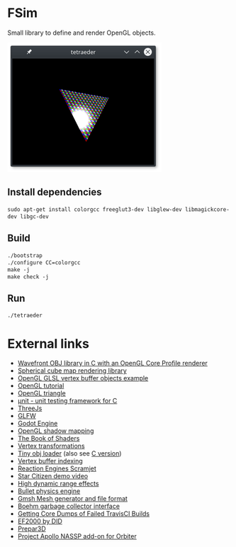 # FSim

Small library to define and render OpenGL objects.

![OpenGL rendering of tetraeder](tetraeder.png)

## Install dependencies
```
sudo apt-get install colorgcc freeglut3-dev libglew-dev libmagickcore-dev libgc-dev
```

## Build
```
./bootstrap
./configure CC=colorgcc
make -j
make check -j
```

## Run
```
./tetraeder
```

# External links

* [Wavefront OBJ library in C with an OpenGL Core Profile renderer][17]
* [Spherical cube map rendering library][18]
* [OpenGL GLSL vertex buffer objects example][1]
* [OpenGL tutorial][2]
* [OpenGL triangle][3]
* [µnit - unit testing framework for C][23]
* [ThreeJs][4]
* [GLFW][5]
* [Godot Engine][6]
* [OpenGL shadow mapping][7]
* [The Book of Shaders][8]
* [Vertex transformations][9]
* [Tiny obj loader][10] (also see [C version][11])
* [Vertex buffer indexing][12]
* [Reaction Engines Scramjet][13]
* [Star Citizen demo video][14]
* [High dynamic range effects][15]
* [Bullet physics engine][16]
* [Gmsh Mesh generator and file format][24]
* [Boehm garbage collector interface][19]
* [Getting Core Dumps of Failed TravisCI Builds][20]
* [EF2000 by DID][21]
* [Prepar3D][22]
* [Project Apollo NASSP add-on for Orbiter][25]

[1]: http://www.songho.ca/opengl/gl_vbo.html
[2]: https://github.com/opengl-tutorials/ogl
[3]: https://open.gl/drawing
[4]: https://threejs.org/examples/
[5]: http://www.glfw.org/
[6]: https://godotengine.org/
[7]: http://www.opengl-tutorial.org/intermediate-tutorials/tutorial-16-shadow-mapping/
[8]: https://thebookofshaders.com/
[9]: https://en.wikibooks.org/wiki/GLSL_Programming/Vertex_Transformations
[10]: https://syoyo.github.io/tinyobjloader/
[11]: https://github.com/syoyo/tinyobjloader-c
[12]: http://www.opengl-tutorial.org/intermediate-tutorials/tutorial-9-vbo-indexing/
[13]: https://www.youtube.com/watch?v=qgtZCXYmkDU
[14]: https://www.youtube.com/watch?v=3l-epO6oUHE
[15]: https://github.com/karimnaaji/hdreffects
[16]: http://bulletphysics.org/
[17]: https://github.com/rlk/obj
[18]: https://github.com/rlk/scm
[19]: http://www.hboehm.info/gc/gcinterface.html
[20]: http://jsteemann.github.io/blog/2014/10/30/getting-core-dumps-of-failed-travisci-builds/
[21]: https://en.wikipedia.org/wiki/EF2000_(video_game)
[22]: https://www.prepar3d.com/
[23]: https://nemequ.github.io/munit/
[24]: http://gmsh.info/
[25]: https://github.com/dseagrav/NASSP/
